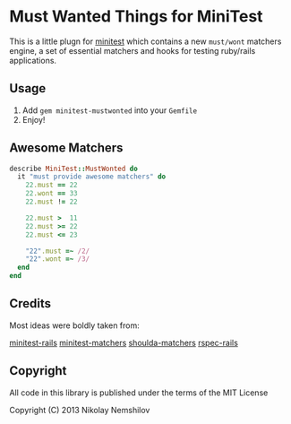 # Must Wanted Things for MiniTest

This is a little plugn for [minitest](https://github.com/seattlerb/minitest)
which contains a new `must/wont` matchers engine, a set of essential matchers
and hooks for testing ruby/rails applications.

## Usage

1) Add `gem minitest-mustwonted` into your `Gemfile`
2) Enjoy!


## Awesome Matchers

```ruby
describe MiniTest::MustWonted do
  it "must provide awesome matchers" do
    22.must == 22
    22.wont == 33
    22.must != 22

    22.must >  11
    22.must >= 22
    22.must <= 23

    "22".must =~ /2/
    "22".wont =~ /3/
  end
end
```


## Credits

Most ideas were boldly taken from:

[minitest-rails](https://github.com/blowmage/minitest-rails)
[minitest-matchers](https://github.com/zenspider/minitest-matchers)
[shoulda-matchers](https://github.com/thoughtbot/shoulda-matchers)
[rspec-rails](https://github.com/rspec/rspec-rails)


## Copyright

All code in this library is published under the terms of the MIT License

Copyright (C) 2013 Nikolay Nemshilov
